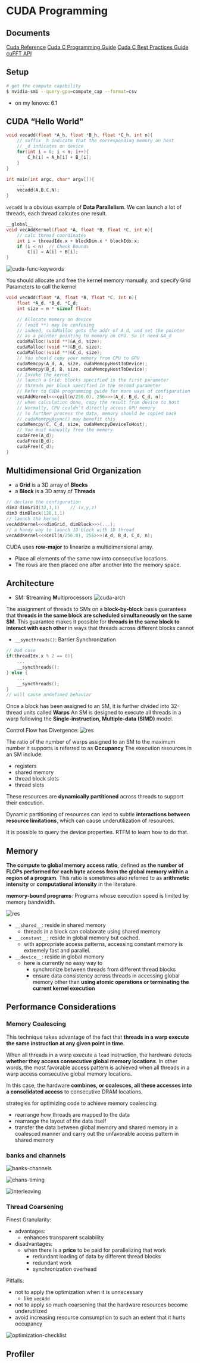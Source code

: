# CUDA Programming
## Documents
[Cuda Reference](https://docs.nvidia.com/cuda/index.html)
[Cuda C Programming Guide](https://docs.nvidia.com/cuda/cuda-c-programming-guide/index.html)
[Cuda C Best Practices Guide](https://docs.nvidia.com/cuda/cuda-c-best-practices-guide/index.html)
[cuFFT API](https://docs.nvidia.com/cuda/cufft/index.html)
## Setup
```bash
# get the compute capability
$ nvidia-smi --query-gpu=compute_cap --format=csv
```
* on my lenovo: 6.1

## CUDA “Hello World"
```C
void vecadd(float *A_h, float *B_h, float *C_h, int n){
    // suffix _h indicate that the corresponding memory on host
    // _d indicates on device
    for(int i = 0; i < n; i++){
        C_h[i] = A_h[i] + B_[i];
    }
}

int main(int argc, char* argv[]){
    ...
    vecadd(A,B,C,N);
}
```

`vecadd` is a obvious example of **Data Parallelism**. We can launch a lot of threads, each thread calcutes one result.

```C
__global__ 
void vecAddKernel(float *A, float *B, float *C, int n){
    // calc thread coordinates
    int i = threadIdx.x + blockDim.x * blockIdx.x;  
    if (i < n)  // Check Bounds
        C[i] = A[i] + B[i];
}
```
![cuda-func-keywords](./figures/cuda-keywords.png)

You should allocate and free the kernel memory manually, and specify Grid Parameters to call the kernel

```C
void vecAdd(float *A, float *B, float *C, int n){
    float *A_d, *B_d, *C_d;
    int size = n * sizeof float;

    // Allocate memory on device
    // (void **) may be confusing
    // indeed, cudaMalloc gets the addr of A_d, and set the pointer
    // as a pointer pointing to memory on GPU. So it need &A_d
    cudaMalloc((void **)&A_d, size);
    cudaMalloc((void **)&B_d, size);
    cudaMalloc((void **)&C_d, size);
    // You should copy your memory from CPU to GPU
    cudaMemcpy(A_d, A, size, cudaMemcpyHostToDevice);
    cudaMemcpy(B_d, B, size, cudaMemcpyHostToDevice);
    // Invoke the kernel
    // launch a Grid: blocks specified in the first parameter
    // threads per block specified in the second parameter
    // Refer to CUDA programming guide for more ways of configuration
    vecAddKernel<<<ceil(n/256.0), 256>>>(A_d, B_d, C_d, n);
    // when calculation done, copy the result from device to host
    // Normally, CPU couldn't directly access GPU memory
    // To further process the data, memory should be copied back
    // cudaMemcpyAsync() may benefit this
    cudaMemcpy(C, C_d, size, cudaMemcpyDeviceToHost);
    // You must manually free the memory
    cudaFree(A_d);
    cudaFree(B_d);
    cudaFree(C_d);
}
```

## Multidimensional Grid Organization
* a **Grid** is a 3D array of **Blocks**
* a **Block** is a 3D array of **Threads**

```C
// declare the configuration 
dim3 dimGrid(32,1,1)    // (x,y,z)
dim3 dimBlock(128,1,1)
// launch the kernel
vecAddKernel<<<dimGrid, dimBlock>>>(...);
// a handy way to launch 1D block with 1D thread
vecAddKernel<<<ceil(n/256.0), 256>>>(A_d, B_d, C_d, n);
```
CUDA uses **row-major** to linearize a multidimensional array.
* Place all elements of the same row into consecutive locations.
* The rows are then placed one after another into the memory space.

## Architecture
* SM: **S**treaming **M**ultiprocessors
![cuda-arch](./figures/cuda-arch.png)

The assignment of threads to SMs on a **block-by-block** basis guarantees that **threads in the same block are scheduled simultaneously on the same SM**. This guarantee makes it possible for **threads in the same block to interact with each other** in ways that threads across different blocks cannot

* `__syncthreads()`: Barrier Synchronization
```C
// bad case
if(threadIdx.x % 2 == 0){
    ...
    __syncthreads();
} else {
    ...
    __syncthreads();
}
// will cause undefined behavior
```

Once a block has been assigned to an SM, it is further divided into 32-thread units called **Warps**
An SM is designed to execute all threads in a warp following the **Single-instruction, Multiple-data (SIMD)** model.

Control Flow has Divergence:
![res](./figures/cuda-ctrl-divergence.png)

The ratio of the number of warps assigned to an SM to the maximum number it supports is referred to as **Occupancy**
The execution resources in an SM include:
* registers
* shared memory
* thread block slots
* thread slots

These resources are **dynamically partitioned** across threads to support their execution. 

Dynamic partitioning of resources can lead to subtle **interactions between resource limitations**, which can cause underutilization of resources.

It is possible to query the device properties. RTFM to learn how to do that.

## Memory 
**The compute to global memory access ratio**, defined as **the number of FLOPs performed for each byte access from the global memory within a region of a program**. This ratio is sometimes also referred to as **arithmetic intensity** or **computational intensity** in the literature.

**memory-bound programs**: Programs whose execution speed is limited by memory bandwidth.

![res](./figures/cuda-memory.png)

* `__shared__`: reside in shared memory
    * threads in a block can colaborate using shared memory
* `__constant__`: reside in global memory but cached. 
    * with appropriate access patterns, accessing constant memory is extremely fast and parallel.
* `__device__`: reside in global memory
    * here is currently no easy way to 
        * synchronize between threads from different thread blocks 
        * ensure data consistency across threads in accessing global memory other than **using atomic operations or terminating the current kernel execution**

## Performance Considerations
### Memory Coalescing
This technique takes advantage of the fact that **threads in a warp execute the same instruction at any given point in time**. 

When all threads in a warp execute a `load` instruction, the hardware detects **whether they access consecutive global memory locations**. In other words, the most favorable access pattern is achieved when all threads in a warp access consecutive global memory locations.

In this case, the hardware **combines, or coalesces, all these accesses into a consolidated access** to consecutive DRAM locations.

strategies for optimizing code to achieve memory coalescing:
* rearrange how threads are mapped to the data
* rearrange the layout of the data itself
* transfer the data between global memory and shared memory in a coalesced manner and carry out the unfavorable access pattern in shared memory

### banks and channels
![banks-channels](./figures/cuda-banks-chans.png)

![chans-timing](./figures/cuda-chan-timing.png)

![interleaving](./figures/cuda-interleaving.png)

### Thread Coarsening
Finest Granularity:
- advantages:
    - enhances transparent scalability
- disadvantages:
    - when there is a **price** to be paid for parallelizing that work
        * redundant loading of data by different thread blocks
        * redundant work
        * synchronization overhead

Pitfalls:
* not to apply the optimization when it is unnecessary
    * like `vecAdd`
* not to apply so much coarsening that the hardware resources become underutilized
* avoid increasing resource consumption to such an extent that it hurts occupancy

![optimization-checklist](./figures/cuda-optimizations.png)

## Profiler